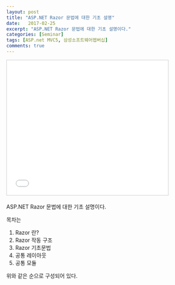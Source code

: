 ```yaml
---
layout: post
title: "ASP.NET Razor 문법에 대한 기초 설명"
date:   2017-02-25
excerpt: "ASP.NET Razor 문법에 대한 기초 설명이다."
categories: [Seminar]
tags: [ASP.net MVC5, 삼성소프트웨어멥버십]
comments: true
---
```


<iframe src="//www.slideshare.net/slideshow/embed_code/41199786" width="425" height="355" frameborder="0" marginwidth="0" marginheight="0" scrolling="no" style="border:1px solid #CCC; border-width:1px; margin-bottom:5px; max-width: 100%;" allowfullscreen=""> </iframe>

ASP.NET Razor 문법에 대한 기초 설명이다.

목차는

1. Razor 란?
2. Razor 작동 구조
3. Razor 기초문법
4. 공통 레이아웃
5. 공통 모듈

위와 같은 순으로 구성되어 있다.

